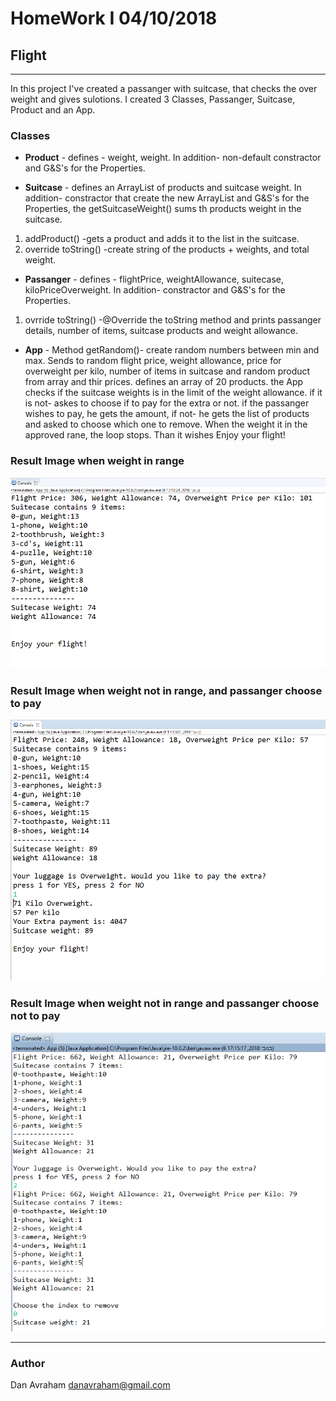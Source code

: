 # HomeWork I 04/10/2018
## Flight
***

In this project I've created a passanger with suitcase, that checks the over weight and gives sulotions. I created 3 Classes, Passanger, Suitcase, Product and an App.


### Classes

* **Product** - 
defines - weight, weight.
In addition-  non-default constractor and G&S's for the Properties.

* **Suitcase** -
defines an ArrayList of products and suitcase weight.
In addition-  constractor that create the new ArrayList and G&S's for the Properties, the getSuitcaseWeight() sums th products weight in the suitcase.
1. addProduct() -gets a product and adds it to the list in the suitcase.
2. override toString() -create string of the products + weights, and total weight.


* **Passanger** - 
defines - flightPrice, weightAllowance, suitecase, kiloPriceOverweight.
In addition- constractor and G&S's for the Properties.
1. ovrride toString() -@Override the toString method and prints passanger details, number of items, suitcase products and weight allowance.

* **App** - 
Method getRandom()- create random numbers between min and max.
Sends to random flight price, weight allowance, price for overweight per kilo, number of items in suitcase and random product from array and thir prices.
defines an array of 20 products.
the App checks if the suitcase weights is in the limit of the weight allowance.
if it is not- askes to choose if to pay for the extra or not.
if the passanger wishes to pay, he gets the amount, if not- he gets the list of products and asked to choose which one to remove.
When the weight it in the approved rane, the loop stops. 
Than it wishes Enjoy your flight!


### Result Image when weight in range
![](resultA.png)

### Result Image when weight not in range, and passanger choose to pay
![](resultB.png)

### Result Image when weight not in range and passanger choose not to pay
![](resultC.png)


***
 ### Author
 Dan Avraham
danavraham@gmail.com


